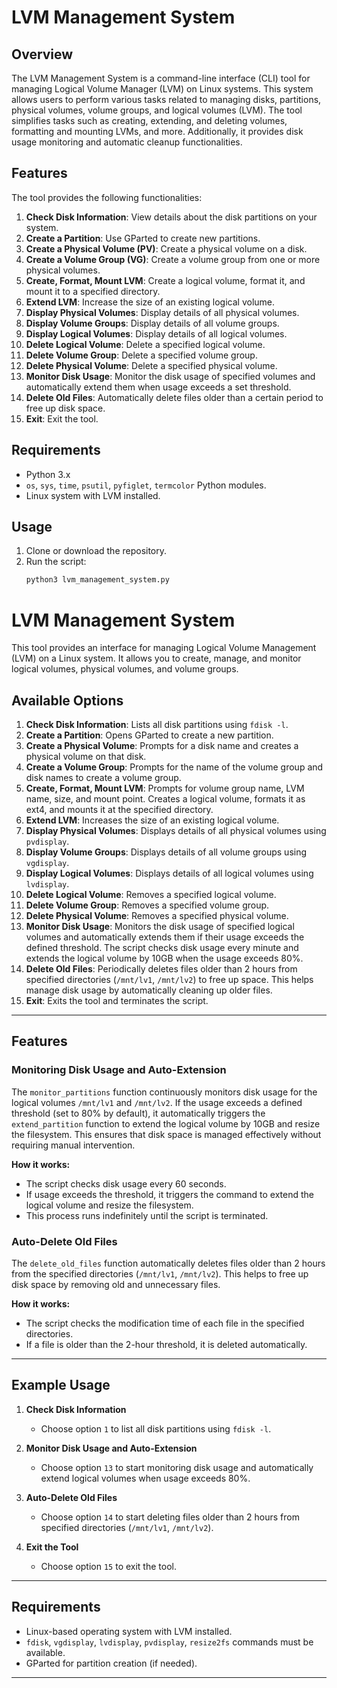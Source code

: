 # LVM Management System

## Overview

The LVM Management System is a command-line interface (CLI) tool for managing Logical Volume Manager (LVM) on Linux systems. This system allows users to perform various tasks related to managing disks, partitions, physical volumes, volume groups, and logical volumes (LVM). The tool simplifies tasks such as creating, extending, and deleting volumes, formatting and mounting LVMs, and more. Additionally, it provides disk usage monitoring and automatic cleanup functionalities.

## Features

The tool provides the following functionalities:

1. **Check Disk Information**: View details about the disk partitions on your system.
2. **Create a Partition**: Use GParted to create new partitions.
3. **Create a Physical Volume (PV)**: Create a physical volume on a disk.
4. **Create a Volume Group (VG)**: Create a volume group from one or more physical volumes.
5. **Create, Format, Mount LVM**: Create a logical volume, format it, and mount it to a specified directory.
6. **Extend LVM**: Increase the size of an existing logical volume.
7. **Display Physical Volumes**: Display details of all physical volumes.
8. **Display Volume Groups**: Display details of all volume groups.
9. **Display Logical Volumes**: Display details of all logical volumes.
10. **Delete Logical Volume**: Delete a specified logical volume.
11. **Delete Volume Group**: Delete a specified volume group.
12. **Delete Physical Volume**: Delete a specified physical volume.
13. **Monitor Disk Usage**: Monitor the disk usage of specified volumes and automatically extend them when usage exceeds a set threshold.
14. **Delete Old Files**: Automatically delete files older than a certain period to free up disk space.
15. **Exit**: Exit the tool.

## Requirements

- Python 3.x
- `os`, `sys`, `time`, `psutil`, `pyfiglet`, `termcolor` Python modules.
- Linux system with LVM installed.

## Usage

1. Clone or download the repository.
2. Run the script:
   ```bash
   python3 lvm_management_system.py
# LVM Management System

This tool provides an interface for managing Logical Volume Management (LVM) on a Linux system. It allows you to create, manage, and monitor logical volumes, physical volumes, and volume groups.

## Available Options

1. **Check Disk Information**: Lists all disk partitions using `fdisk -l`.
2. **Create a Partition**: Opens GParted to create a new partition.
3. **Create a Physical Volume**: Prompts for a disk name and creates a physical volume on that disk.
4. **Create a Volume Group**: Prompts for the name of the volume group and disk names to create a volume group.
5. **Create, Format, Mount LVM**: Prompts for volume group name, LVM name, size, and mount point. Creates a logical volume, formats it as ext4, and mounts it at the specified directory.
6. **Extend LVM**: Increases the size of an existing logical volume.
7. **Display Physical Volumes**: Displays details of all physical volumes using `pvdisplay`.
8. **Display Volume Groups**: Displays details of all volume groups using `vgdisplay`.
9. **Display Logical Volumes**: Displays details of all logical volumes using `lvdisplay`.
10. **Delete Logical Volume**: Removes a specified logical volume.
11. **Delete Volume Group**: Removes a specified volume group.
12. **Delete Physical Volume**: Removes a specified physical volume.
13. **Monitor Disk Usage**: Monitors the disk usage of specified logical volumes and automatically extends them if their usage exceeds the defined threshold. The script checks disk usage every minute and extends the logical volume by 10GB when the usage exceeds 80%.
14. **Delete Old Files**: Periodically deletes files older than 2 hours from specified directories (`/mnt/lv1`, `/mnt/lv2`) to free up space. This helps manage disk usage by automatically cleaning up older files.
15. **Exit**: Exits the tool and terminates the script.

---

## Features

### Monitoring Disk Usage and Auto-Extension
The `monitor_partitions` function continuously monitors disk usage for the logical volumes `/mnt/lv1` and `/mnt/lv2`. If the usage exceeds a defined threshold (set to 80% by default), it automatically triggers the `extend_partition` function to extend the logical volume by 10GB and resize the filesystem. This ensures that disk space is managed effectively without requiring manual intervention.

**How it works:**
- The script checks disk usage every 60 seconds.
- If usage exceeds the threshold, it triggers the command to extend the logical volume and resize the filesystem.
- This process runs indefinitely until the script is terminated.

### Auto-Delete Old Files
The `delete_old_files` function automatically deletes files older than 2 hours from the specified directories (`/mnt/lv1`, `/mnt/lv2`). This helps to free up disk space by removing old and unnecessary files.

**How it works:**
- The script checks the modification time of each file in the specified directories.
- If a file is older than the 2-hour threshold, it is deleted automatically.

---

## Example Usage

1. **Check Disk Information**
   - Choose option `1` to list all disk partitions using `fdisk -l`.
   
2. **Monitor Disk Usage and Auto-Extension**
   - Choose option `13` to start monitoring disk usage and automatically extend logical volumes when usage exceeds 80%.
   
3. **Auto-Delete Old Files**
   - Choose option `14` to start deleting files older than 2 hours from specified directories (`/mnt/lv1`, `/mnt/lv2`).

4. **Exit the Tool**
   - Choose option `15` to exit the tool.

---

## Requirements

- Linux-based operating system with LVM installed.
- `fdisk`, `vgdisplay`, `lvdisplay`, `pvdisplay`, `resize2fs` commands must be available.
- GParted for partition creation (if needed).

---



